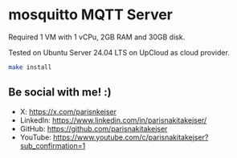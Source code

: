 # mosquitto MQTT Server

Required 1 VM with 1 vCPu, 2GB RAM and 30GB disk.

Tested on Ubuntu Server 24.04 LTS on UpCloud as cloud provider.

``` bash
make install
```

## Be social with me! :)
- X: https://x.com/parisnkejser
- LinkedIn: https://www.linkedin.com/in/parisnakitakejser/
- GitHub: https://github.com/parisnakitakejser
- YouTube: https://www.youtube.com/c/parisnakitakejser?sub_confirmation=1